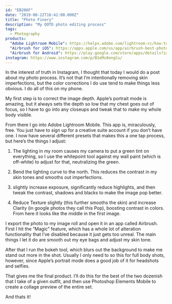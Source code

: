 ```yaml
---
id: "EB206F"
date: "2019-08-22T16:42:00.000Z"
title: "Photo Finery"
description: "My OOTD photo editing process"
tags:
  - Photography
products:
  "Adobe Lightroom Mobile": https://helpx.adobe.com/lightroom-cc/how-to/lightroom-mobile.html
  "Airbrush for iOS": https://apps.apple.com/us/app/airbrush-best-photo-editor/id998411110
  "Airbrush for Android": https://play.google.com/store/apps/details?id=com.magicv.airbrush
instagram: https://www.instagram.com/p/B1eMs0engCu/
---
```

In the interest of truth in Instagram, I thought that today I would do a post about my photo process. It’s not that I’m intentionally removing skin imperfections, but the color corrections I do use tend to make things less obvious. I do all of this on my phone.

My first step is to correct the image depth. Apple’s portrait mode is amazing, but it always sets the depth so low that my chest goes out of focus, so I have to go into any closeups and tweak that to make my whole body visible.

From there I go into Adobe Lightroom Mobile. This app is, miraculously, free. You just have to sign up for a creative suite account if you don’t have one. I now have several different presets that makes this a one tap process, but here’s the things I adjust:

1. The lighting in my room causes my camera to put a green tint on everything, so I use the whitepoint tool against my wall paint (which is off-white) to adjust for that, neutralizing the green.

2. Bend the lighting curve to the north. This reduces the contrast in my skin tones and smooths out imperfections.

3. slightly increase exposure, significantly reduce highlights, and then tweak the contrast, shadows and blacks to make the image pop better.

4. Reduce Texture slightly (this further smooths the skin) and increase Clarity (in google photos they call this Pop), boosting contrast in colors. From here it looks like the middle in the first image.

I export the photo to my image roll and open it in an app called Airbrush. First I hit the “Magic” feature, which has a whole lot of alteration functionality that I’ve disabled because it just gets too unreal. The main things I let it do are smooth out my eye bags and adjust my skin tone.

After that I run the bokeh tool, which blurs out the background to make me stand out more in the shot. Usually I only need to so this for full body shots, however, since Apple’s portrait mode does a good job of it for headshots and selfies.

That gives me the final product. I’ll do this for the best of the two dozenish that I take of a given outfit, and then use Photoshop Elements Mobile to create a collage preview of the entire set.

And thats it!
